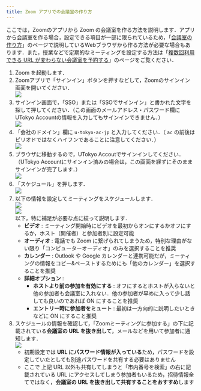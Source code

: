 ```yaml
---
title: Zoom アプリでの会議室の作り方
---
```


ここでは，Zoomのアプリから Zoom の会議室を作る方法を説明します．アプリから会議室を作る場合，設定できる項目が一部に限られているため，「[会議室の作り方](create_room)」のページで説明しているWebブラウザから作る方法が必要な場合もあります．また，授業などで定期的なミーティングを設定する方法は「[複数回利用できる URL が変わらない会議室を予約する](how/faculty_members/schedule)」のページをご覧ください．  

<ol>
  <li> Zoom を起動します．</li>
  <li> Zoomアプリで「サインイン」ボタンを押すなどして，Zoomのサインイン画面を開いてください．<br>
    <img src="img/zoom_signin_4.png"> </li>
  <li> サインイン画面で，「SSO」または「SSOでサインイン」と書かれた文字を探して押してください．（この画面のメールアドレス・パスワード欄にUTokyo Accountの情報を入力してもサインインできません．）<br>
    <img src="img/zoom_signin_5.png"> </li>
  <li>「会社のドメイン」欄に <code>u-tokyo-ac-jp</code> と入力してください．（ <code>ac</code> の前後はピリオドではなくハイフンであることに注意してください．）<br>
    <img src="img/zoom_signin_6.png"> </li>
  <li> ブラウザに移動するので，UTokyo Accoutでサインインしてください．（UTokyo Accountにサインイン済みの場合は，この画面を経ずにそのままサインインが完了します．）<br>
    <img src="img/zoom_signin_2.png"> </li>
  <li> 「スケジュール」を押します．<br>
    <img src="img/zoom_top2.png"> </li>
  <li> 以下の情報を設定してミーティングをスケジュールします．<br>  
    <img src="img/zoom_schedule.png"> <br>
    <img src="img/zoom_schedule_detail.png"> <br> 
    以下，特に補足が必要な点に絞って説明します．
    <ul>
      <li> <strong>ビデオ</strong> : ミーティング開始時にビデオを最初からオンにするかオフにするか，ホスト（開催者）と参加者別に設定可能</li>
      <li> <strong>オーディオ</strong> : 電話でも Zoom に繋げられてしまうため，特別な理由がない限り「コンピューターオーディオ」のみを選択することを推奨 </li>
      <li> <strong>カレンダー</strong> : Outlook や Google カレンダーと連携可能だが，ミーティングの情報をコピー&ペーストするためにも「他のカレンダー」を選択することを推奨</li>
      <li> <strong>詳細オプション</strong> : 
        <ul>
          <li><strong>ホストより前の参加を有効にする</strong> : オフにするとホストが入らないと他の参加者も会議室に入れない．他の参加者が早めに入って少し話しても良いのであれば ON にすることを推奨</li>
          <li><strong>エントリー時に参加者をミュート</strong> : 最初は一方向的に説明したいときなどに ON にすること推奨</li>
        </ul>
      </li>
    </ul>
  </li>
  <li> スケジュールの情報を確認して，「Zoomミーティングに参加する」の下に記載されている<strong>会議室の URL を抜き出して</strong>，メールなどを用いて参加者に通知します．<br>
    <img src="img/zoom_schedule_info.png"> 
    <ul>
      <li>初期設定では <strong>URL にパスワード情報が入っている</strong>ため，パスワードを設定していたとしても別途パスワードを共有する必要はありません</li>
      <li>ここで 上記 URL 以外も共有してしまうと「市内番号を検索」の右に記載されている URL にアクセスしてしまう参加者もいるため，招待情報全てではなく，<strong>会議室の URL を抜き出して共有することをおすすめ</strong>します</li>      
    </ul>
  </li>
</ol>
